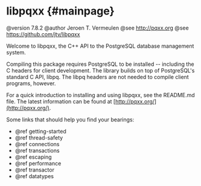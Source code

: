 libpqxx                                      {#mainpage}
=======

@version 7.8.2
@author Jeroen T. Vermeulen
@see http://pqxx.org
@see https://github.com/jtv/libpqxx

Welcome to libpqxx, the C++ API to the PostgreSQL database management system.

Compiling this package requires PostgreSQL to be installed -- including the
C headers for client development.  The library builds on top of PostgreSQL's
standard C API, libpq.  The libpq headers are not needed to compile client
programs, however.

For a quick introduction to installing and using libpqxx, see the README.md
file.  The latest information can be found at
[http://pqxx.org/](http://pqxx.org/).


Some links that should help you find your bearings:

* @ref getting-started
* @ref thread-safety
* @ref connections
* @ref transactions
* @ref escaping
* @ref performance
* @ref transactor
* @ref datatypes
